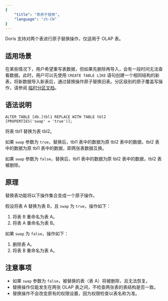 ```yaml
---
{
    "title": "表原子替换",
    "language": "zh-CN"
}
---
```


Doris 支持对两个表进行原子替换操作，仅适用于 OLAP 表。

## 适用场景

在某些情况下，用户希望重写表数据，但如果先删除再导入，会有一段时间无法查看数据。此时，用户可以先使用 `CREATE TABLE LIKE` 语句创建一个相同结构的新表，将新数据导入新表后，通过替换操作原子替换旧表。分区级别的原子覆盖写操作，请参阅 [临时分区文档](../delete/table-temp-partition)。

## 语法说明

```Plain
ALTER TABLE [db.]tbl1 REPLACE WITH TABLE tbl2
[PROPERTIES('swap' = 'true')];
```

将表 tbl1 替换为表 tbl2。

如果 `swap` 参数为 `true`，替换后，tbl1 表中的数据为原 tbl2 表中的数据，tbl2 表中的数据为原 tbl1 表中的数据，即两张表数据互换。

如果 `swap` 参数为 `false`，替换后，tbl1 表中的数据为原 tbl2 表中的数据，tbl2 表被删除。

## 原理

替换表功能将以下操作集合变成一个原子操作。

假设将表 A 替换为表 B，且 `swap` 为 `true`，操作如下：

1. 将表 B 重命名为表 A。
2. 将表 A 重命名为表 B。

如果 `swap` 为 `false`，操作如下：

1. 删除表 A。
2. 将表 B 重命名为表 A。

## 注意事项

- 如果 `swap` 参数为 `false`，被替换的表（表 A）将被删除，且无法恢复。
- 替换操作仅能发生在两张 OLAP 表之间，不检查两张表的表结构是否一致。
- 替换操作不会改变原有的权限设置，因为权限检查以表名称为准。
